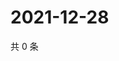 # 2021-12-28

共 0 条

<!-- BEGIN WEIBO -->
<!-- 最后更新时间 Tue Dec 28 2021 12:20:06 GMT+0800 (China Standard Time) -->

<!-- END WEIBO -->
